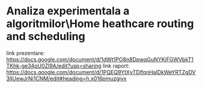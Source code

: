 # Analiza experimentala a algoritmilor\Home heathcare routing and scheduling
 
link prezentare: https://docs.google.com/document/d/1dWt1PO8n8DpwqGuNYKjFGWVbkT1TKhk-ge34pU0Zl9A/edit?usp=sharing
link raport: https://docs.google.com/document/d/1PQEQ9YtXyTDlfqnHalDkWeYRTZgDV3lIUewJrNi1CNM/edit#heading=h.x016pmuzgiyx
